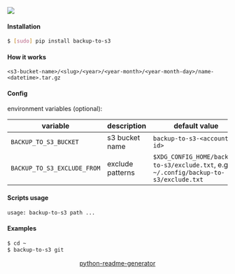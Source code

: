 <!--
https://pypi.org/project/readme-generator/
https://pypi.org/project/python-readme-generator/
-->

[![](https://img.shields.io/badge/OS-Unix-blue.svg?longCache=True)]()

#### Installation
```bash
$ [sudo] pip install backup-to-s3
```

#### How it works
```
<s3-bucket-name>/<slug>/<year>/<year-month>/<year-month-day>/name-<datetime>.tar.gz
```

#### Config
environment variables (optional):

variable|description|default value
-|-|-
`BACKUP_TO_S3_BUCKET`|s3 bucket name| `backup-to-s3-<account-id>`
`BACKUP_TO_S3_EXCLUDE_FROM`|exclude patterns|`$XDG_CONFIG_HOME/backup-to-s3/exclude.txt`, e.g. `~/.config/backup-to-s3/exclude.txt`

#### Scripts usage
```bash
usage: backup-to-s3 path ...
```

#### Examples
```bash
$ cd ~
$ backup-to-s3 git
```

<p align="center">
    <a href="https://pypi.org/project/python-readme-generator/">python-readme-generator</a>
</p>
